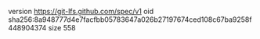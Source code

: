 version https://git-lfs.github.com/spec/v1
oid sha256:8a948777d4e7facfbb05783647a026b27197674ced108c67ba9258f448904374
size 558
